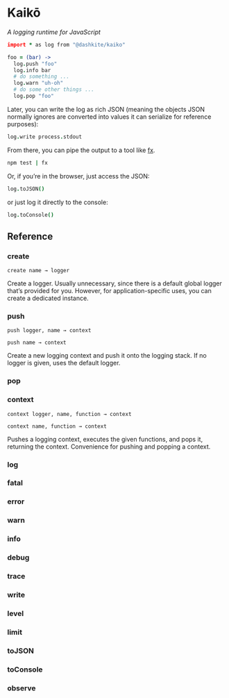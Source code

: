 # Kaikō

*A logging runtime for JavaScript*

```coffeescript
import * as log from "@dashkite/kaiko"

foo = (bar) ->
  log.push "foo"
  log.info bar
  # do something ...
  log.warn "uh-oh"
  # do some other things ...
  log.pop "foo"
```

Later, you can write the log as rich JSON (meaning the objects JSON normally ignores are converted into values it can serialize for reference purposes):

```coffeescript
log.write process.stdout
```

From there, you can pipe the output to a tool like [fx][].

```bash
npm test | fx
```

[fx]: https://github.com/antonmedv/fx

Or, if you’re in the browser, just access the JSON:

```coffeescript
log.toJSON()
```

or just log it directly to the console:

```coffeescript
log.toConsole()
```

## Reference

### create

`create name → logger`

Create a logger. Usually unnecessary, since there is a default global logger that’s provided for you. However, for application-specific uses, you can create a dedicated instance. 

### push

`push logger, name → context`

`push name → context`

Create a new logging context and push it onto the logging stack. If no logger is given, uses the default logger.

### pop

### context

`context logger, name, function → context`

`context name, function → context`

Pushes a logging context, executes the given functions, and pops it, returning the context. Convenience for pushing and popping a context.

### log

### fatal

### error

### warn

### info

### debug

### trace

### write

### level

### limit

### toJSON

### toConsole

### observe

